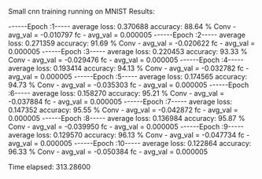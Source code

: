 Small cnn training running on MNIST 
Results:

------Epoch :1-----
average loss: 0.370688 accuracy: 88.64 %
Conv - avg_val = -0.010797
fc - avg_val = 0.000005
------Epoch :2-----
average loss: 0.271359 accuracy: 91.69 %
Conv - avg_val = -0.020622
fc - avg_val = 0.000005
------Epoch :3-----
average loss: 0.220453 accuracy: 93.33 %
Conv - avg_val = -0.029476
fc - avg_val = 0.000005
------Epoch :4-----
average loss: 0.193414 accuracy: 94.13 %
Conv - avg_val = -0.032782
fc - avg_val = 0.000005
------Epoch :5-----
average loss: 0.174565 accuracy: 94.73 %
Conv - avg_val = -0.035303
fc - avg_val = 0.000005
------Epoch :6-----
average loss: 0.158270 accuracy: 95.21 %
Conv - avg_val = -0.037884
fc - avg_val = 0.000005
------Epoch :7-----
average loss: 0.147352 accuracy: 95.55 %
Conv - avg_val = -0.042872
fc - avg_val = 0.000005
------Epoch :8-----
average loss: 0.136984 accuracy: 95.87 %
Conv - avg_val = -0.039950
fc - avg_val = 0.000005
------Epoch :9-----
average loss: 0.129570 accuracy: 96.13 %
Conv - avg_val = -0.047734
fc - avg_val = 0.000005
------Epoch :10-----
average loss: 0.122864 accuracy: 96.33 %
Conv - avg_val = -0.050384
fc - avg_val = 0.000005

Time elapsed: 313.28600
